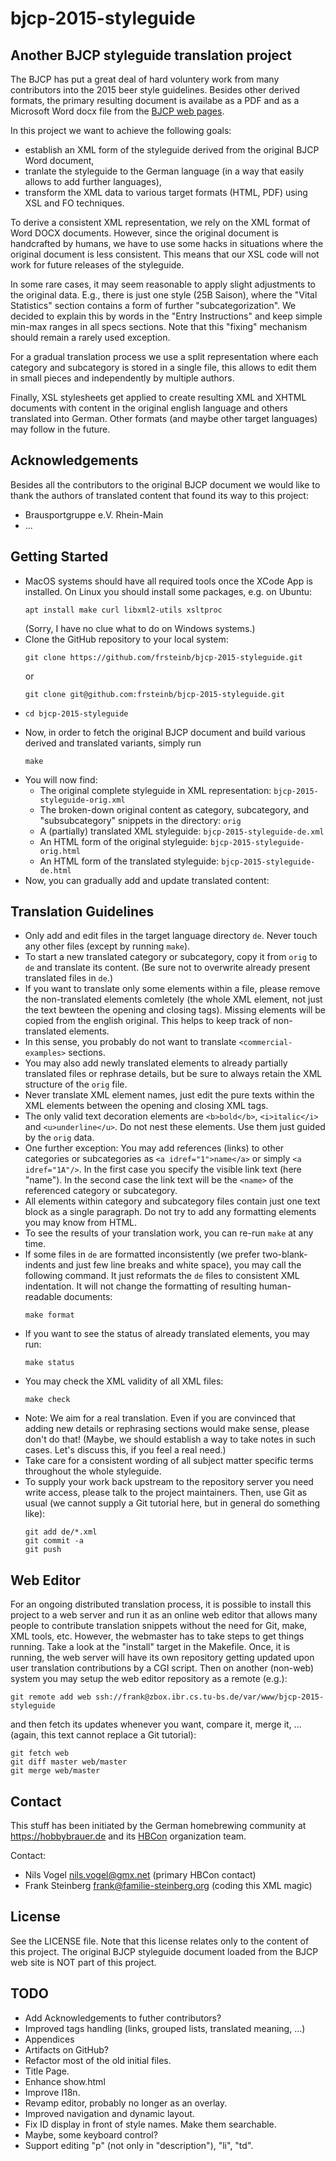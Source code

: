# bjcp-2015-styleguide

## Another BJCP styleguide translation project

The BJCP has put a great deal of hard voluntery work from many contributors into the 2015 beer style guidelines. Besides other derived formats, the primary resulting document is availabe as a PDF and as a Microsoft Word docx file from the [BJCP web pages](https://www.bjcp.org/stylecenter.php).

In this project we want to achieve the following goals:

- establish an XML form of the styleguide derived from the original BJCP Word document,
- tranlate the styleguide to the German language (in a way that easily allows to add further languages),
- transform the XML data to various target formats (HTML, PDF) using XSL and FO techniques.

To derive a consistent XML representation, we rely on the XML format of Word DOCX documents. However, since the original document is handcrafted by humans, we have to use some hacks in situations where the original document is less consistent. This means that our XSL code will not work for future releases of the styleguide.

In some rare cases, it may seem reasonable to apply slight adjustments to the original data. E.g., there is just one style (25B Saison), where the "Vital Statistics" section contains a form of further "subcategorization". We decided to explain this by words in the "Entry Instructions" and keep simple min-max ranges in all specs sections. Note that this "fixing" mechanism should remain a rarely used exception.

For a gradual translation process we use a split representation where each category and subcategory is stored in a single file, this allows to edit them in small pieces and independently by multiple authors.

Finally, XSL stylesheets get applied to create resulting XML and XHTML documents with content in the original english language and others translated into German. Other formats (and maybe other target languages) may follow in the future.

## Acknowledgements

Besides all the contributors to the original BJCP document we would like to thank the authors of translated content that found its way to this project:

- Brausportgruppe e.V. Rhein-Main
- ...

## Getting Started

- MacOS systems should have all required tools once the XCode App is installed. On Linux you should install some packages, e.g. on Ubuntu:
  ```
  apt install make curl libxml2-utils xsltproc
  ```
  (Sorry, I have no clue what to do on Windows systems.)
- Clone the GitHub repository to your local system:
  ```
  git clone https://github.com/frsteinb/bjcp-2015-styleguide.git
  ```
  or
  ```
  git clone git@github.com:frsteinb/bjcp-2015-styleguide.git
  ```
- ```
  cd bjcp-2015-styleguide
  ```
- Now, in order to fetch the original BJCP document and build various derived and translated variants, simply run
  ```
  make
  ```
- You will now find:
  - The original complete styleguide in XML representation: `bjcp-2015-styleguide-orig.xml`
  - The broken-down original content as category, subcategory, and "subsubcategory" snippets in the directory: `orig`
  - A (partially) translated XML styleguide: `bjcp-2015-styleguide-de.xml`
  - An HTML form of the original styleguide: `bjcp-2015-styleguide-orig.html`
  - An HTML form of the translated styleguide: `bjcp-2015-styleguide-de.html`
- Now, you can gradually add and update translated content:

## Translation Guidelines

- Only add and edit files in the target language directory `de`. Never touch any other files (except by running `make`).
- To start a new translated category or subcategory, copy it from `orig` to `de` and translate its content. (Be sure not to overwrite already present translated files in `de`.)
- If you want to translate only some elements within a file, please remove the non-translated elements comletely (the whole XML element, not just the text bewteen the opening and closing tags). Missing elements will be copied from the english original. This helps to keep track of non-translated elements.
- In this sense, you probably do not want to translate `<commercial-examples>` sections.
- You may also add newly translated elements to already partially translated files or rephrase details, but be sure to always retain the XML structure of the `orig` file.
- Never translate XML element names, just edit the pure texts within the XML elements between the opening and closing XML tags.
- The only valid text decoration elements are `<b>bold</b>`, `<i>italic</i>` and `<u>underline</u>`. Do not nest these elements. Use them just guided by the `orig` data.
- One further exception: You may add references (links) to other categories or subcategories as `<a idref="1">name</a>` or simply `<a idref="1A"/>`. In the first case you specify the visible link text (here "name"). In the second case the link text will be the `<name>` of the referenced category or subcategory.
- All elements within category and subcategory files contain just one text block as a single paragraph. Do not try to add any formatting elements you may know from HTML.
- To see the results of your translation work, you can re-run `make` at any time.
- If some files in `de` are formatted inconsistently (we prefer two-blank-indents and just few line breaks and white space), you may call the following command. It just reformats the `de` files to consistent XML indentation. It will not change the formatting of resulting human-readable documents:
  ```
  make format
  ```
- If you want to see the status of already translated elements, you may run:
  ```
  make status
  ```
- You may check the XML validity of all XML files:
  ```
  make check
  ```
- Note: We aim for a real translation. Even if you are convinced that adding new details or rephrasing sections would make sense, please don't do that! (Maybe, we should establish a way to take notes in such cases. Let's discuss this, if you feel a real need.)
- Take care for a consistent wording of all subject matter specific terms throughout the whole styleguide.
- To supply your work back upstream to the repository server you need write access, please talk to the project maintainers. Then, use Git as usual (we cannot supply a Git tutorial here, but in general do something like):
  ```
  git add de/*.xml
  git commit -a
  git push
  ```

## Web Editor

For an ongoing distributed translation process, it is possible to install this project to a web server and run it as an online web editor that allows many people to contribute translation snippets without the need for Git, make, XML tools, etc. However, the webmaster has to take steps to get things running. Take a look at the "install" target in the Makefile. Once, it is running, the web server will have its own repository getting updated upon user translation contributions by a CGI script. Then on another (non-web) system you may setup the web editor repository as a remote (e.g.):
```
git remote add web ssh://frank@zbox.ibr.cs.tu-bs.de/var/www/bjcp-2015-styleguide
```
and then fetch its updates whenever you want, compare it, merge it, ... (again, this text cannot replace a Git tutorial):
```
git fetch web
git diff master web/master 
git merge web/master
```

## Contact

This stuff has been initiated by the German homebrewing community at https://hobbybrauer.de and its [HBCon](https://heimbrauconvention.de) organization team.

Contact:
- Nils Vogel <nils.vogel@gmx.net> (primary HBCon contact)
- Frank Steinberg <frank@familie-steinberg.org> (coding this XML magic)

## License

See the LICENSE file. Note that this license relates only to the content of this project. The original BJCP styleguide document loaded from the BJCP web site is NOT part of this project.

## TODO

- Add Acknowledgements to futher contributors?
- Improved tags handling (links, grouped lists, translated meaning, ...)
- Appendices
- Artifacts on GitHub?
- Refactor most of the old initial files.
- Title Page.
- Enhance show.html
- Improve I18n.
- Revamp editor, probably no longer as an overlay.
- Improved navigation and dynamic layout.
- Fix ID display in front of style names. Make them searchable.
- Maybe, some keyboard control?
- Support editing "p" (not only in "description"), "li", "td".
